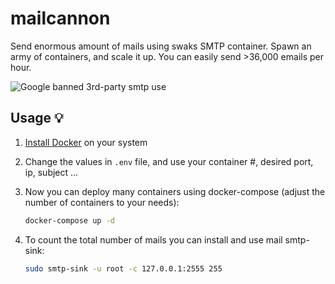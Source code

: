 # mailcannon

Send enormous amount of mails using swaks SMTP container. 
Spawn an army of containers, and scale it up. You can easily send >36,000 emails per hour.

![Google banned 3rd-party smtp use](img/mail-cannon-thumb.jpg)

## Usage 💡

1) [Install Docker](https://docs.docker.com/get-docker/) on your system

2) Change the values in `.env` file, and use your container #, desired port, ip, subject ...

2) Now you can deploy many containers using docker-compose (adjust the number of containers to your needs):
    ```bash
    docker-compose up -d
    ```
3) To count the total number of mails you can install and use mail smtp-sink: 
    ```bash
   sudo smtp-sink -u root -c 127.0.0.1:2555 255
    ```